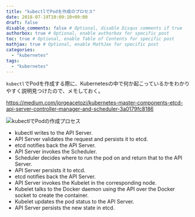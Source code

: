 ```yaml
---
title: "kubectlでPodを作成のプロセス"
date: 2018-07-19T10:09:10+09:00
draft: false
disable_comments: false # Optional, disable Disqus comments if true
authorbox: true # Optional, enable authorbox for specific post
toc: true # Optional, enable Table of Contents for specific post
mathjax: true # Optional, enable MathJax for specific post
categories:
  - "kubernetes"
tags:
  - "kubernetes"
---
```


`kubectl`でPodを作成する際に、Kubernetesの中で何か起こっているかをわかりやすく説明見つけたので、メモしておく。

https://medium.com/jorgeacetozi/kubernetes-master-components-etcd-api-server-controller-manager-and-scheduler-3a0179fc8186


![kubectlでPodの作成プロセス](../../pod-creation/pod-creation.png)


- kubectl writes to the API Server.
- API Server validates the request and persists it to etcd.
- etcd notifies back the API Server.
- API Server invokes the Scheduler.
- Scheduler decides where to run the pod on and return that to the API Server.
- API Server persists it to etcd.
- etcd notifies back the API Server.
- API Server invokes the Kubelet in the corresponding node.
- Kubelet talks to the Docker daemon using the API over the Docker socket to create the container.
- Kubelet updates the pod status to the API Server.
- API Server persists the new state in etcd.




